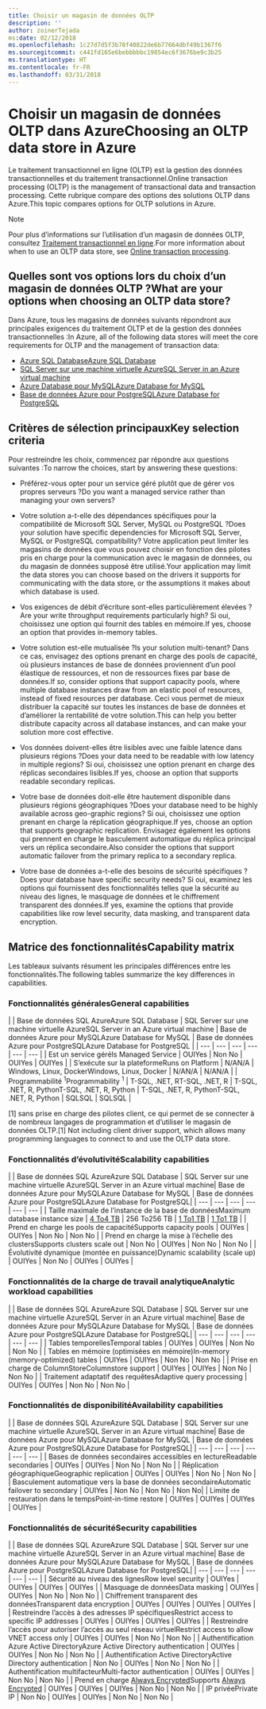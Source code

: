 ```yaml
---
title: Choisir un magasin de données OLTP
description: ''
author: zoinerTejada
ms:date: 02/12/2018
ms.openlocfilehash: 1c27d7d5f3b78f40822de6b77664dbf49b1367f6
ms.sourcegitcommit: c441fd165e6bebbbbbc19854ec6f3676be9c3b25
ms.translationtype: HT
ms.contentlocale: fr-FR
ms.lasthandoff: 03/31/2018
---
```

# <a name="choosing-an-oltp-data-store-in-azure"></a><span data-ttu-id="69d4b-102">Choisir un magasin de données OLTP dans Azure</span><span class="sxs-lookup"><span data-stu-id="69d4b-102">Choosing an OLTP data store in Azure</span></span>

<span data-ttu-id="69d4b-103">Le traitement transactionnel en ligne (OLTP) est la gestion des données transactionnelles et du traitement transactionnel.</span><span class="sxs-lookup"><span data-stu-id="69d4b-103">Online transaction processing (OLTP) is the management of transactional data and transaction processing.</span></span> <span data-ttu-id="69d4b-104">Cette rubrique compare des options des solutions OLTP dans Azure.</span><span class="sxs-lookup"><span data-stu-id="69d4b-104">This topic compares options for OLTP solutions in Azure.</span></span>

> [!NOTE]
> <span data-ttu-id="69d4b-105">Pour plus d’informations sur l’utilisation d’un magasin de données OLTP, consultez [Traitement transactionnel en ligne](../scenarios/online-analytical-processing.md).</span><span class="sxs-lookup"><span data-stu-id="69d4b-105">For more information about when to use an OLTP data store, see [Online transaction processing](../scenarios/online-analytical-processing.md).</span></span>

## <a name="what-are-your-options-when-choosing-an-oltp-data-store"></a><span data-ttu-id="69d4b-106">Quelles sont vos options lors du choix d’un magasin de données OLTP ?</span><span class="sxs-lookup"><span data-stu-id="69d4b-106">What are your options when choosing an OLTP data store?</span></span>

<span data-ttu-id="69d4b-107">Dans Azure, tous les magasins de données suivants répondront aux principales exigences du traitement OLTP et de la gestion des données transactionnelles :</span><span class="sxs-lookup"><span data-stu-id="69d4b-107">In Azure, all of the following data stores will meet the core requirements for OLTP and the management of transaction data:</span></span>

- [<span data-ttu-id="69d4b-108">Azure SQL Database</span><span class="sxs-lookup"><span data-stu-id="69d4b-108">Azure SQL Database</span></span>](/azure/sql-database/)
- [<span data-ttu-id="69d4b-109">SQL Server sur une machine virtuelle Azure</span><span class="sxs-lookup"><span data-stu-id="69d4b-109">SQL Server in an Azure virtual machine</span></span>](/azure/virtual-machines/windows/sql/virtual-machines-windows-sql-server-iaas-overview?toc=%2Fazure%2Fvirtual-machines%2Fwindows%2Ftoc.json)
- [<span data-ttu-id="69d4b-110">Azure Database pour MySQL</span><span class="sxs-lookup"><span data-stu-id="69d4b-110">Azure Database for MySQL</span></span>](/azure/mysql/)
- [<span data-ttu-id="69d4b-111">Base de données Azure pour PostgreSQL</span><span class="sxs-lookup"><span data-stu-id="69d4b-111">Azure Database for PostgreSQL</span></span>](/azure/postgresql/)

## <a name="key-selection-criteria"></a><span data-ttu-id="69d4b-112">Critères de sélection principaux</span><span class="sxs-lookup"><span data-stu-id="69d4b-112">Key selection criteria</span></span>

<span data-ttu-id="69d4b-113">Pour restreindre les choix, commencez par répondre aux questions suivantes :</span><span class="sxs-lookup"><span data-stu-id="69d4b-113">To narrow the choices, start by answering these questions:</span></span>

- <span data-ttu-id="69d4b-114">Préférez-vous opter pour un service géré plutôt que de gérer vos propres serveurs ?</span><span class="sxs-lookup"><span data-stu-id="69d4b-114">Do you want a managed service rather than managing your own servers?</span></span>

- <span data-ttu-id="69d4b-115">Votre solution a-t-elle des dépendances spécifiques pour la compatibilité de Microsoft SQL Server, MySQL ou PostgreSQL ?</span><span class="sxs-lookup"><span data-stu-id="69d4b-115">Does your solution have specific dependencies for Microsoft SQL Server, MySQL or PostgreSQL compatibility?</span></span> <span data-ttu-id="69d4b-116">Votre application peut limiter les magasins de données que vous pouvez choisir en fonction des pilotes pris en charge pour la communication avec le magasin de données, ou du magasin de données supposé être utilisé.</span><span class="sxs-lookup"><span data-stu-id="69d4b-116">Your application may limit the data stores you can choose based on the drivers it supports for communicating with the data store, or the assumptions it makes about which database is used.</span></span>

- <span data-ttu-id="69d4b-117">Vos exigences de débit d’écriture sont-elles particulièrement élevées ?</span><span class="sxs-lookup"><span data-stu-id="69d4b-117">Are your write throughput requirements particularly high?</span></span> <span data-ttu-id="69d4b-118">Si oui, choisissez une option qui fournit des tables en mémoire.</span><span class="sxs-lookup"><span data-stu-id="69d4b-118">If yes, choose an option that provides in-memory tables.</span></span> 

- <span data-ttu-id="69d4b-119">Votre solution est-elle mutualisée ?</span><span class="sxs-lookup"><span data-stu-id="69d4b-119">Is your solution multi-tenant?</span></span> <span data-ttu-id="69d4b-120">Dans ce cas, envisagez des options prenant en charge des pools de capacité, où plusieurs instances de base de données proviennent d’un pool élastique de ressources, et non de ressources fixes par base de données.</span><span class="sxs-lookup"><span data-stu-id="69d4b-120">If so, consider options that support capacity pools, where multiple database instances draw from an elastic pool of resources, instead of fixed resources per database.</span></span> <span data-ttu-id="69d4b-121">Ceci vous permet de mieux distribuer la capacité sur toutes les instances de base de données et d’améliorer la rentabilité de votre solution.</span><span class="sxs-lookup"><span data-stu-id="69d4b-121">This can help you better distribute capacity across all database instances, and can make your solution more cost effective.</span></span>

- <span data-ttu-id="69d4b-122">Vos données doivent-elles être lisibles avec une faible latence dans plusieurs régions ?</span><span class="sxs-lookup"><span data-stu-id="69d4b-122">Does your data need to be readable with low latency in multiple regions?</span></span> <span data-ttu-id="69d4b-123">Si oui, choisissez une option prenant en charge des réplicas secondaires lisibles.</span><span class="sxs-lookup"><span data-stu-id="69d4b-123">If yes, choose an option that supports readable secondary replicas.</span></span>

- <span data-ttu-id="69d4b-124">Votre base de données doit-elle être hautement disponible dans plusieurs régions géographiques ?</span><span class="sxs-lookup"><span data-stu-id="69d4b-124">Does your database need to be highly available across geo-graphic regions?</span></span> <span data-ttu-id="69d4b-125">Si oui, choisissez une option prenant en charge la réplication géographique.</span><span class="sxs-lookup"><span data-stu-id="69d4b-125">If yes, choose an option that supports geographic replication.</span></span> <span data-ttu-id="69d4b-126">Envisagez également les options qui prennent en charge le basculement automatique du réplica principal vers un réplica secondaire.</span><span class="sxs-lookup"><span data-stu-id="69d4b-126">Also consider the options that support automatic failover from the primary replica to a secondary replica.</span></span>

- <span data-ttu-id="69d4b-127">Votre base de données a-t-elle des besoins de sécurité spécifiques ?</span><span class="sxs-lookup"><span data-stu-id="69d4b-127">Does your database have specific security needs?</span></span> <span data-ttu-id="69d4b-128">Si oui, examinez les options qui fournissent des fonctionnalités telles que la sécurité au niveau des lignes, le masquage de données et le chiffrement transparent des données.</span><span class="sxs-lookup"><span data-stu-id="69d4b-128">If yes, examine the options that provide capabilities like row level security, data masking, and transparent data encryption.</span></span>

## <a name="capability-matrix"></a><span data-ttu-id="69d4b-129">Matrice des fonctionnalités</span><span class="sxs-lookup"><span data-stu-id="69d4b-129">Capability matrix</span></span>

<span data-ttu-id="69d4b-130">Les tableaux suivants résument les principales différences entre les fonctionnalités.</span><span class="sxs-lookup"><span data-stu-id="69d4b-130">The following tables summarize the key differences in capabilities.</span></span>

### <a name="general-capabilities"></a><span data-ttu-id="69d4b-131">Fonctionnalités générales</span><span class="sxs-lookup"><span data-stu-id="69d4b-131">General capabilities</span></span> 
| | <span data-ttu-id="69d4b-132">Base de données SQL Azure</span><span class="sxs-lookup"><span data-stu-id="69d4b-132">Azure SQL Database</span></span> | <span data-ttu-id="69d4b-133">SQL Server sur une machine virtuelle Azure</span><span class="sxs-lookup"><span data-stu-id="69d4b-133">SQL Server in an Azure virtual machine</span></span> | <span data-ttu-id="69d4b-134">Base de données Azure pour MySQL</span><span class="sxs-lookup"><span data-stu-id="69d4b-134">Azure Database for MySQL</span></span> | <span data-ttu-id="69d4b-135">Base de données Azure pour PostgreSQL</span><span class="sxs-lookup"><span data-stu-id="69d4b-135">Azure Database for PostgreSQL</span></span> |
| --- | --- | --- | --- | --- | --- |
| <span data-ttu-id="69d4b-136">Est un service géré</span><span class="sxs-lookup"><span data-stu-id="69d4b-136">Is Managed Service</span></span> | <span data-ttu-id="69d4b-137">OUI</span><span class="sxs-lookup"><span data-stu-id="69d4b-137">Yes</span></span> | <span data-ttu-id="69d4b-138">Non </span><span class="sxs-lookup"><span data-stu-id="69d4b-138">No</span></span> | <span data-ttu-id="69d4b-139">OUI</span><span class="sxs-lookup"><span data-stu-id="69d4b-139">Yes</span></span> | <span data-ttu-id="69d4b-140">OUI</span><span class="sxs-lookup"><span data-stu-id="69d4b-140">Yes</span></span> |
| <span data-ttu-id="69d4b-141">S’exécute sur la plateforme</span><span class="sxs-lookup"><span data-stu-id="69d4b-141">Runs on Platform</span></span> | <span data-ttu-id="69d4b-142">N/A</span><span class="sxs-lookup"><span data-stu-id="69d4b-142">N/A</span></span> | <span data-ttu-id="69d4b-143">Windows, Linux, Docker</span><span class="sxs-lookup"><span data-stu-id="69d4b-143">Windows, Linux, Docker</span></span> | <span data-ttu-id="69d4b-144">N/A</span><span class="sxs-lookup"><span data-stu-id="69d4b-144">N/A</span></span> | <span data-ttu-id="69d4b-145">N/A</span><span class="sxs-lookup"><span data-stu-id="69d4b-145">N/A</span></span> |
| <span data-ttu-id="69d4b-146">Programmabilité <sup>1</sup></span><span class="sxs-lookup"><span data-stu-id="69d4b-146">Programmability <sup>1</sup></span></span> | <span data-ttu-id="69d4b-147">T-SQL, .NET, R</span><span class="sxs-lookup"><span data-stu-id="69d4b-147">T-SQL, .NET, R</span></span> | <span data-ttu-id="69d4b-148">T-SQL, .NET, R, Python</span><span class="sxs-lookup"><span data-stu-id="69d4b-148">T-SQL, .NET, R, Python</span></span> | <span data-ttu-id="69d4b-149">T-SQL, .NET, R, Python</span><span class="sxs-lookup"><span data-stu-id="69d4b-149">T-SQL, .NET, R, Python</span></span> | <span data-ttu-id="69d4b-150">SQL</span><span class="sxs-lookup"><span data-stu-id="69d4b-150">SQL</span></span> | <span data-ttu-id="69d4b-151">SQL</span><span class="sxs-lookup"><span data-stu-id="69d4b-151">SQL</span></span> |

<span data-ttu-id="69d4b-152">[1] sans prise en charge des pilotes client, ce qui permet de se connecter à de nombreux langages de programmation et d’utiliser le magasin de données OLTP.</span><span class="sxs-lookup"><span data-stu-id="69d4b-152">[1] Not including client driver support, which allows many programming languages to connect to and use the OLTP data store.</span></span>

### <a name="scalability-capabilities"></a><span data-ttu-id="69d4b-153">Fonctionnalités d’évolutivité</span><span class="sxs-lookup"><span data-stu-id="69d4b-153">Scalability capabilities</span></span>
| | <span data-ttu-id="69d4b-154">Base de données SQL Azure</span><span class="sxs-lookup"><span data-stu-id="69d4b-154">Azure SQL Database</span></span> | <span data-ttu-id="69d4b-155">SQL Server sur une machine virtuelle Azure</span><span class="sxs-lookup"><span data-stu-id="69d4b-155">SQL Server in an Azure virtual machine</span></span>| <span data-ttu-id="69d4b-156">Base de données Azure pour MySQL</span><span class="sxs-lookup"><span data-stu-id="69d4b-156">Azure Database for MySQL</span></span> | <span data-ttu-id="69d4b-157">Base de données Azure pour PostgreSQL</span><span class="sxs-lookup"><span data-stu-id="69d4b-157">Azure Database for PostgreSQL</span></span>|
| --- | --- | --- | --- | --- | --- |
| <span data-ttu-id="69d4b-158">Taille maximale de l’instance de la base de données</span><span class="sxs-lookup"><span data-stu-id="69d4b-158">Maximum database instance size</span></span> | [<span data-ttu-id="69d4b-159">4 To</span><span class="sxs-lookup"><span data-stu-id="69d4b-159">4 TB</span></span>](/azure/sql-database/sql-database-resource-limits) | <span data-ttu-id="69d4b-160">256 To</span><span class="sxs-lookup"><span data-stu-id="69d4b-160">256 TB</span></span> | [<span data-ttu-id="69d4b-161">1 To</span><span class="sxs-lookup"><span data-stu-id="69d4b-161">1 TB</span></span>](/azure/mysql/concepts-limits) | [<span data-ttu-id="69d4b-162">1 To</span><span class="sxs-lookup"><span data-stu-id="69d4b-162">1 TB</span></span>](/azure/postgresql/concepts-limits) |
| <span data-ttu-id="69d4b-163">Prend en charge les pools de capacité</span><span class="sxs-lookup"><span data-stu-id="69d4b-163">Supports capacity pools</span></span>  | <span data-ttu-id="69d4b-164">OUI</span><span class="sxs-lookup"><span data-stu-id="69d4b-164">Yes</span></span> | <span data-ttu-id="69d4b-165">OUI</span><span class="sxs-lookup"><span data-stu-id="69d4b-165">Yes</span></span> | <span data-ttu-id="69d4b-166">Non </span><span class="sxs-lookup"><span data-stu-id="69d4b-166">No</span></span> | <span data-ttu-id="69d4b-167">Non </span><span class="sxs-lookup"><span data-stu-id="69d4b-167">No</span></span> |
| <span data-ttu-id="69d4b-168">Prend en charge la mise à l’échelle des clusters</span><span class="sxs-lookup"><span data-stu-id="69d4b-168">Supports clusters scale out</span></span>  | <span data-ttu-id="69d4b-169">Non </span><span class="sxs-lookup"><span data-stu-id="69d4b-169">No</span></span> | <span data-ttu-id="69d4b-170">OUI</span><span class="sxs-lookup"><span data-stu-id="69d4b-170">Yes</span></span> | <span data-ttu-id="69d4b-171">Non </span><span class="sxs-lookup"><span data-stu-id="69d4b-171">No</span></span> | <span data-ttu-id="69d4b-172">Non </span><span class="sxs-lookup"><span data-stu-id="69d4b-172">No</span></span> |
| <span data-ttu-id="69d4b-173">Évolutivité dynamique (montée en puissance)</span><span class="sxs-lookup"><span data-stu-id="69d4b-173">Dynamic scalability (scale up)</span></span>  | <span data-ttu-id="69d4b-174">OUI</span><span class="sxs-lookup"><span data-stu-id="69d4b-174">Yes</span></span> | <span data-ttu-id="69d4b-175">Non </span><span class="sxs-lookup"><span data-stu-id="69d4b-175">No</span></span> | <span data-ttu-id="69d4b-176">OUI</span><span class="sxs-lookup"><span data-stu-id="69d4b-176">Yes</span></span> | <span data-ttu-id="69d4b-177">OUI</span><span class="sxs-lookup"><span data-stu-id="69d4b-177">Yes</span></span> |

### <a name="analytic-workload-capabilities"></a><span data-ttu-id="69d4b-178">Fonctionnalités de la charge de travail analytique</span><span class="sxs-lookup"><span data-stu-id="69d4b-178">Analytic workload capabilities</span></span>
| | <span data-ttu-id="69d4b-179">Base de données SQL Azure</span><span class="sxs-lookup"><span data-stu-id="69d4b-179">Azure SQL Database</span></span> | <span data-ttu-id="69d4b-180">SQL Server sur une machine virtuelle Azure</span><span class="sxs-lookup"><span data-stu-id="69d4b-180">SQL Server in an Azure virtual machine</span></span>| <span data-ttu-id="69d4b-181">Base de données Azure pour MySQL</span><span class="sxs-lookup"><span data-stu-id="69d4b-181">Azure Database for MySQL</span></span> | <span data-ttu-id="69d4b-182">Base de données Azure pour PostgreSQL</span><span class="sxs-lookup"><span data-stu-id="69d4b-182">Azure Database for PostgreSQL</span></span>|
| --- | --- | --- | --- | --- | --- | 
| <span data-ttu-id="69d4b-183">Tables temporelles</span><span class="sxs-lookup"><span data-stu-id="69d4b-183">Temporal tables</span></span> | <span data-ttu-id="69d4b-184">OUI</span><span class="sxs-lookup"><span data-stu-id="69d4b-184">Yes</span></span> | <span data-ttu-id="69d4b-185">OUI</span><span class="sxs-lookup"><span data-stu-id="69d4b-185">Yes</span></span> | <span data-ttu-id="69d4b-186">Non </span><span class="sxs-lookup"><span data-stu-id="69d4b-186">No</span></span> | <span data-ttu-id="69d4b-187">Non </span><span class="sxs-lookup"><span data-stu-id="69d4b-187">No</span></span> |
| <span data-ttu-id="69d4b-188">Tables en mémoire (optimisées en mémoire)</span><span class="sxs-lookup"><span data-stu-id="69d4b-188">In-memory (memory-optimized) tables</span></span> | <span data-ttu-id="69d4b-189">OUI</span><span class="sxs-lookup"><span data-stu-id="69d4b-189">Yes</span></span> | <span data-ttu-id="69d4b-190">OUI</span><span class="sxs-lookup"><span data-stu-id="69d4b-190">Yes</span></span> | <span data-ttu-id="69d4b-191">Non </span><span class="sxs-lookup"><span data-stu-id="69d4b-191">No</span></span> | <span data-ttu-id="69d4b-192">Non </span><span class="sxs-lookup"><span data-stu-id="69d4b-192">No</span></span> |
| <span data-ttu-id="69d4b-193">Prise en charge de ColumnStore</span><span class="sxs-lookup"><span data-stu-id="69d4b-193">Columnstore support</span></span> | <span data-ttu-id="69d4b-194">OUI</span><span class="sxs-lookup"><span data-stu-id="69d4b-194">Yes</span></span> | <span data-ttu-id="69d4b-195">OUI</span><span class="sxs-lookup"><span data-stu-id="69d4b-195">Yes</span></span> | <span data-ttu-id="69d4b-196">Non </span><span class="sxs-lookup"><span data-stu-id="69d4b-196">No</span></span> | <span data-ttu-id="69d4b-197">Non </span><span class="sxs-lookup"><span data-stu-id="69d4b-197">No</span></span> |
| <span data-ttu-id="69d4b-198">Traitement adaptatif des requêtes</span><span class="sxs-lookup"><span data-stu-id="69d4b-198">Adaptive query processing</span></span> | <span data-ttu-id="69d4b-199">OUI</span><span class="sxs-lookup"><span data-stu-id="69d4b-199">Yes</span></span> | <span data-ttu-id="69d4b-200">OUI</span><span class="sxs-lookup"><span data-stu-id="69d4b-200">Yes</span></span> | <span data-ttu-id="69d4b-201">Non </span><span class="sxs-lookup"><span data-stu-id="69d4b-201">No</span></span> | <span data-ttu-id="69d4b-202">Non </span><span class="sxs-lookup"><span data-stu-id="69d4b-202">No</span></span> |

### <a name="availability-capabilities"></a><span data-ttu-id="69d4b-203">Fonctionnalités de disponibilité</span><span class="sxs-lookup"><span data-stu-id="69d4b-203">Availability capabilities</span></span>
| | <span data-ttu-id="69d4b-204">Base de données SQL Azure</span><span class="sxs-lookup"><span data-stu-id="69d4b-204">Azure SQL Database</span></span> | <span data-ttu-id="69d4b-205">SQL Server sur une machine virtuelle Azure</span><span class="sxs-lookup"><span data-stu-id="69d4b-205">SQL Server in an Azure virtual machine</span></span>| <span data-ttu-id="69d4b-206">Base de données Azure pour MySQL</span><span class="sxs-lookup"><span data-stu-id="69d4b-206">Azure Database for MySQL</span></span> | <span data-ttu-id="69d4b-207">Base de données Azure pour PostgreSQL</span><span class="sxs-lookup"><span data-stu-id="69d4b-207">Azure Database for PostgreSQL</span></span>|
| --- | --- | --- | --- | --- | --- | 
| <span data-ttu-id="69d4b-208">Bases de données secondaires accessibles en lecture</span><span class="sxs-lookup"><span data-stu-id="69d4b-208">Readable secondaries</span></span> | <span data-ttu-id="69d4b-209">OUI</span><span class="sxs-lookup"><span data-stu-id="69d4b-209">Yes</span></span> | <span data-ttu-id="69d4b-210">OUI</span><span class="sxs-lookup"><span data-stu-id="69d4b-210">Yes</span></span> | <span data-ttu-id="69d4b-211">Non </span><span class="sxs-lookup"><span data-stu-id="69d4b-211">No</span></span> | <span data-ttu-id="69d4b-212">Non </span><span class="sxs-lookup"><span data-stu-id="69d4b-212">No</span></span> | 
| <span data-ttu-id="69d4b-213">Réplication géographique</span><span class="sxs-lookup"><span data-stu-id="69d4b-213">Geographic replication</span></span> | <span data-ttu-id="69d4b-214">OUI</span><span class="sxs-lookup"><span data-stu-id="69d4b-214">Yes</span></span> | <span data-ttu-id="69d4b-215">OUI</span><span class="sxs-lookup"><span data-stu-id="69d4b-215">Yes</span></span> | <span data-ttu-id="69d4b-216">Non </span><span class="sxs-lookup"><span data-stu-id="69d4b-216">No</span></span> | <span data-ttu-id="69d4b-217">Non </span><span class="sxs-lookup"><span data-stu-id="69d4b-217">No</span></span> | 
| <span data-ttu-id="69d4b-218">Basculement automatique vers la base de données secondaire</span><span class="sxs-lookup"><span data-stu-id="69d4b-218">Automatic failover to secondary</span></span> | <span data-ttu-id="69d4b-219">OUI</span><span class="sxs-lookup"><span data-stu-id="69d4b-219">Yes</span></span> | <span data-ttu-id="69d4b-220">Non </span><span class="sxs-lookup"><span data-stu-id="69d4b-220">No</span></span> | <span data-ttu-id="69d4b-221">Non </span><span class="sxs-lookup"><span data-stu-id="69d4b-221">No</span></span> | <span data-ttu-id="69d4b-222">Non </span><span class="sxs-lookup"><span data-stu-id="69d4b-222">No</span></span>|
| <span data-ttu-id="69d4b-223">Limite de restauration dans le temps</span><span class="sxs-lookup"><span data-stu-id="69d4b-223">Point-in-time restore</span></span> | <span data-ttu-id="69d4b-224">OUI</span><span class="sxs-lookup"><span data-stu-id="69d4b-224">Yes</span></span> | <span data-ttu-id="69d4b-225">OUI</span><span class="sxs-lookup"><span data-stu-id="69d4b-225">Yes</span></span> | <span data-ttu-id="69d4b-226">OUI</span><span class="sxs-lookup"><span data-stu-id="69d4b-226">Yes</span></span> | <span data-ttu-id="69d4b-227">OUI</span><span class="sxs-lookup"><span data-stu-id="69d4b-227">Yes</span></span> |

### <a name="security-capabilities"></a><span data-ttu-id="69d4b-228">Fonctionnalités de sécurité</span><span class="sxs-lookup"><span data-stu-id="69d4b-228">Security capabilities</span></span>
| | <span data-ttu-id="69d4b-229">Base de données SQL Azure</span><span class="sxs-lookup"><span data-stu-id="69d4b-229">Azure SQL Database</span></span> | <span data-ttu-id="69d4b-230">SQL Server sur une machine virtuelle Azure</span><span class="sxs-lookup"><span data-stu-id="69d4b-230">SQL Server in an Azure virtual machine</span></span>| <span data-ttu-id="69d4b-231">Base de données Azure pour MySQL</span><span class="sxs-lookup"><span data-stu-id="69d4b-231">Azure Database for MySQL</span></span> | <span data-ttu-id="69d4b-232">Base de données Azure pour PostgreSQL</span><span class="sxs-lookup"><span data-stu-id="69d4b-232">Azure Database for PostgreSQL</span></span>|
| --- | --- | --- | --- | --- | --- | 
| <span data-ttu-id="69d4b-233">Sécurité au niveau des lignes</span><span class="sxs-lookup"><span data-stu-id="69d4b-233">Row level security</span></span> | <span data-ttu-id="69d4b-234">OUI</span><span class="sxs-lookup"><span data-stu-id="69d4b-234">Yes</span></span> | <span data-ttu-id="69d4b-235">OUI</span><span class="sxs-lookup"><span data-stu-id="69d4b-235">Yes</span></span> | <span data-ttu-id="69d4b-236">OUI</span><span class="sxs-lookup"><span data-stu-id="69d4b-236">Yes</span></span> | <span data-ttu-id="69d4b-237">OUI</span><span class="sxs-lookup"><span data-stu-id="69d4b-237">Yes</span></span> |
| <span data-ttu-id="69d4b-238">Masquage de données</span><span class="sxs-lookup"><span data-stu-id="69d4b-238">Data masking</span></span> | <span data-ttu-id="69d4b-239">OUI</span><span class="sxs-lookup"><span data-stu-id="69d4b-239">Yes</span></span> | <span data-ttu-id="69d4b-240">OUI</span><span class="sxs-lookup"><span data-stu-id="69d4b-240">Yes</span></span> | <span data-ttu-id="69d4b-241">Non </span><span class="sxs-lookup"><span data-stu-id="69d4b-241">No</span></span> | <span data-ttu-id="69d4b-242">Non </span><span class="sxs-lookup"><span data-stu-id="69d4b-242">No</span></span> |
| <span data-ttu-id="69d4b-243">Chiffrement transparent des données</span><span class="sxs-lookup"><span data-stu-id="69d4b-243">Transparent data encryption</span></span> | <span data-ttu-id="69d4b-244">OUI</span><span class="sxs-lookup"><span data-stu-id="69d4b-244">Yes</span></span> | <span data-ttu-id="69d4b-245">OUI</span><span class="sxs-lookup"><span data-stu-id="69d4b-245">Yes</span></span> | <span data-ttu-id="69d4b-246">OUI</span><span class="sxs-lookup"><span data-stu-id="69d4b-246">Yes</span></span> | <span data-ttu-id="69d4b-247">OUI</span><span class="sxs-lookup"><span data-stu-id="69d4b-247">Yes</span></span> |
| <span data-ttu-id="69d4b-248">Restreindre l’accès à des adresses IP spécifiques</span><span class="sxs-lookup"><span data-stu-id="69d4b-248">Restrict access to specific IP addresses</span></span> | <span data-ttu-id="69d4b-249">OUI</span><span class="sxs-lookup"><span data-stu-id="69d4b-249">Yes</span></span> | <span data-ttu-id="69d4b-250">OUI</span><span class="sxs-lookup"><span data-stu-id="69d4b-250">Yes</span></span> | <span data-ttu-id="69d4b-251">OUI</span><span class="sxs-lookup"><span data-stu-id="69d4b-251">Yes</span></span> | <span data-ttu-id="69d4b-252">OUI</span><span class="sxs-lookup"><span data-stu-id="69d4b-252">Yes</span></span> |
| <span data-ttu-id="69d4b-253">Restreindre l’accès pour autoriser l’accès au seul réseau virtuel</span><span class="sxs-lookup"><span data-stu-id="69d4b-253">Restrict access to allow VNET access only</span></span> | <span data-ttu-id="69d4b-254">OUI</span><span class="sxs-lookup"><span data-stu-id="69d4b-254">Yes</span></span> | <span data-ttu-id="69d4b-255">OUI</span><span class="sxs-lookup"><span data-stu-id="69d4b-255">Yes</span></span> | <span data-ttu-id="69d4b-256">Non </span><span class="sxs-lookup"><span data-stu-id="69d4b-256">No</span></span> | <span data-ttu-id="69d4b-257">Non </span><span class="sxs-lookup"><span data-stu-id="69d4b-257">No</span></span> |
| <span data-ttu-id="69d4b-258">Authentification Azure Active Directory</span><span class="sxs-lookup"><span data-stu-id="69d4b-258">Azure Active Directory authentication</span></span> | <span data-ttu-id="69d4b-259">OUI</span><span class="sxs-lookup"><span data-stu-id="69d4b-259">Yes</span></span> | <span data-ttu-id="69d4b-260">OUI</span><span class="sxs-lookup"><span data-stu-id="69d4b-260">Yes</span></span> | <span data-ttu-id="69d4b-261">Non </span><span class="sxs-lookup"><span data-stu-id="69d4b-261">No</span></span> | <span data-ttu-id="69d4b-262">Non </span><span class="sxs-lookup"><span data-stu-id="69d4b-262">No</span></span> |
| <span data-ttu-id="69d4b-263">Authentification Active Directory</span><span class="sxs-lookup"><span data-stu-id="69d4b-263">Active Directory authentication</span></span> | <span data-ttu-id="69d4b-264">Non </span><span class="sxs-lookup"><span data-stu-id="69d4b-264">No</span></span> | <span data-ttu-id="69d4b-265">OUI</span><span class="sxs-lookup"><span data-stu-id="69d4b-265">Yes</span></span> | <span data-ttu-id="69d4b-266">Non </span><span class="sxs-lookup"><span data-stu-id="69d4b-266">No</span></span> | <span data-ttu-id="69d4b-267">Non </span><span class="sxs-lookup"><span data-stu-id="69d4b-267">No</span></span> |
| <span data-ttu-id="69d4b-268">Authentification multifacteur</span><span class="sxs-lookup"><span data-stu-id="69d4b-268">Multi-factor authentication</span></span> | <span data-ttu-id="69d4b-269">OUI</span><span class="sxs-lookup"><span data-stu-id="69d4b-269">Yes</span></span> | <span data-ttu-id="69d4b-270">OUI</span><span class="sxs-lookup"><span data-stu-id="69d4b-270">Yes</span></span> | <span data-ttu-id="69d4b-271">Non </span><span class="sxs-lookup"><span data-stu-id="69d4b-271">No</span></span> | <span data-ttu-id="69d4b-272">Non </span><span class="sxs-lookup"><span data-stu-id="69d4b-272">No</span></span> |
| <span data-ttu-id="69d4b-273">Prend en charge [Always Encrypted](/sql/relational-databases/security/encryption/always-encrypted-database-engine)</span><span class="sxs-lookup"><span data-stu-id="69d4b-273">Supports [Always Encrypted](/sql/relational-databases/security/encryption/always-encrypted-database-engine)</span></span> | <span data-ttu-id="69d4b-274">OUI</span><span class="sxs-lookup"><span data-stu-id="69d4b-274">Yes</span></span> | <span data-ttu-id="69d4b-275">OUI</span><span class="sxs-lookup"><span data-stu-id="69d4b-275">Yes</span></span> | <span data-ttu-id="69d4b-276">OUI</span><span class="sxs-lookup"><span data-stu-id="69d4b-276">Yes</span></span> | <span data-ttu-id="69d4b-277">Non </span><span class="sxs-lookup"><span data-stu-id="69d4b-277">No</span></span> | <span data-ttu-id="69d4b-278">Non </span><span class="sxs-lookup"><span data-stu-id="69d4b-278">No</span></span> |
| <span data-ttu-id="69d4b-279">IP privée</span><span class="sxs-lookup"><span data-stu-id="69d4b-279">Private IP</span></span> | <span data-ttu-id="69d4b-280">Non </span><span class="sxs-lookup"><span data-stu-id="69d4b-280">No</span></span> | <span data-ttu-id="69d4b-281">OUI</span><span class="sxs-lookup"><span data-stu-id="69d4b-281">Yes</span></span> | <span data-ttu-id="69d4b-282">OUI</span><span class="sxs-lookup"><span data-stu-id="69d4b-282">Yes</span></span> | <span data-ttu-id="69d4b-283">Non </span><span class="sxs-lookup"><span data-stu-id="69d4b-283">No</span></span> | <span data-ttu-id="69d4b-284">Non </span><span class="sxs-lookup"><span data-stu-id="69d4b-284">No</span></span> |

